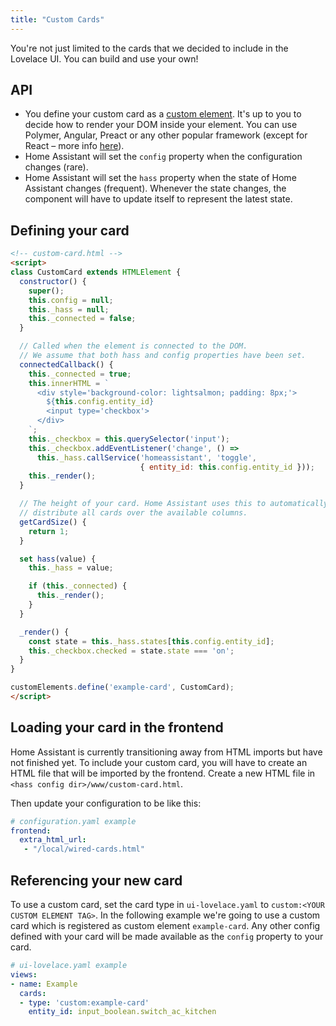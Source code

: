 ```yaml
---
title: "Custom Cards"
---
```


You're not just limited to the cards that we decided to include in the Lovelace UI. You can build and use your own!

## API

- You define your custom card as a [custom element](https://developer.mozilla.org/en-US/docs/Web/Web_Components/Using_custom_elements). It's up to you to decide how to render your DOM inside your element. You can use Polymer, Angular, Preact or any other popular framework (except for React – more info [here](https://custom-elements-everywhere.com/)).
- Home Assistant will set the `config` property when the configuration changes (rare).
- Home Assistant will set the `hass` property when the state of Home Assistant changes (frequent). Whenever the state changes, the component will have to update itself to represent the latest state.

## Defining your card

```html
<!-- custom-card.html -->
<script>
class CustomCard extends HTMLElement {
  constructor() {
    super();
    this.config = null;
    this._hass = null;
    this._connected = false;
  }

  // Called when the element is connected to the DOM.
  // We assume that both hass and config properties have been set.
  connectedCallback() {
    this._connected = true;
    this.innerHTML = `
      <div style='background-color: lightsalmon; padding: 8px;'>
        ${this.config.entity_id}
        <input type='checkbox'>
      </div>
    `;
    this._checkbox = this.querySelector('input');
    this._checkbox.addEventListener('change', () =>
      this._hass.callService('homeassistant', 'toggle',
                             { entity_id: this.config.entity_id }));
    this._render();
  }

  // The height of your card. Home Assistant uses this to automatically
  // distribute all cards over the available columns.
  getCardSize() {
    return 1;
  }

  set hass(value) {
    this._hass = value;

    if (this._connected) {
      this._render();
    }
  }

  _render() {
    const state = this._hass.states[this.config.entity_id];
    this._checkbox.checked = state.state === 'on';
  }
}

customElements.define('example-card', CustomCard);
</script>
```

## Loading your card in the frontend

Home Assistant is currently transitioning away from HTML imports but have not finished yet. To include your custom card, you will have to create an HTML file that will be imported by the frontend. Create a new HTML file in `<hass config dir>/www/custom-card.html`.

Then update your configuration to be like this:

```yaml
# configuration.yaml example
frontend:
  extra_html_url:
   - "/local/wired-cards.html"
```

## Referencing your new card

To use a custom card, set the card type in `ui-lovelace.yaml` to `custom:<YOUR CUSTOM ELEMENT TAG>`. In the following example we're going to use a custom card which is registered as custom element `example-card`. Any other config defined with your card will be made available as the `config` property to your card.

```yaml
# ui-lovelace.yaml example
views:
- name: Example
  cards:
  - type: 'custom:example-card'
    entity_id: input_boolean.switch_ac_kitchen
```
